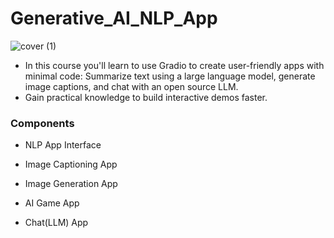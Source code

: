 # Generative_AI_NLP_App


![cover (1)](https://github.com/Tayyba27/Tayyba27/assets/100337978/ad4f9768-211e-401d-a2f6-6b417ec8b09b)


- In this course you'll learn to use Gradio to create user-friendly apps with minimal code: Summarize text using a large language model, 
generate image captions, and chat with an open source LLM. 
- Gain practical knowledge to build interactive demos faster.

### Components
- NLP App Interface

- Image Captioning App

- Image Generation App

- AI Game App

- Chat(LLM) App











